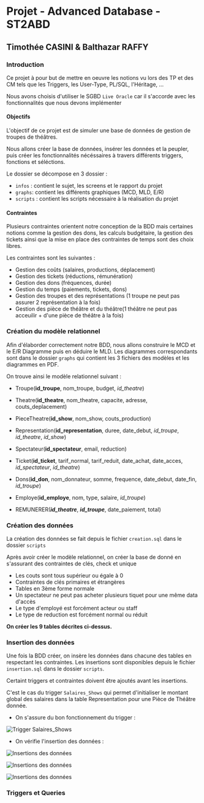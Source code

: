 # Projet - Advanced Database - ST2ABD

## Timothée CASINI & Balthazar RAFFY


### Introduction

Ce projet à pour but de mettre en oeuvre les notions vu lors des TP et des CM tels que les Triggers, les User-Type, PL/SQL, l'Héritage, ...

Nous avons choisis d'utiliser le SGBD `Live Oracle` car il s'accorde avec les fonctionnalités que nous devons implémenter


#### Objectifs

L'objectif de ce projet est de simuler une base de données de gestion de troupes de théâtres.

Nous allons créer la base de données, insérer les données et la peupler, puis créer les fonctionnalités nécéssaires à travers différents triggers, fonctions et séléctions.

Le dossier se décompose en 3 dossier :
* `infos` : contient le sujet, les screens et le rapport du projet
* `graphs`: contient les différents graphiques (MCD, MLD, E/R)
* `scripts` : contient les scripts nécessaire à la réalisation du projet

#### Contraintes

Plusieurs contraintes orientent notre conception de la BDD mais certaines notions comme la gestion des dons, les calculs budgétaire, la gestion des tickets ainsi que la mise en place des contraintes de temps sont des choix libres.

Les contraintes sont les suivantes :
- Gestion des coûts (salaires, productions, déplacement)
- Gestion des tickets (réductions, rémunération)
- Gestion des dons (fréquences, durée)
- Gestion du temps (paiements, tickets, dons)
- Gestion des troupes et des représentations (1 troupe ne peut pas assurer 2 représentation à la fois)
- Gestion des pièce de théâtre et du théâtre(1 théâtre ne peut pas acceuilir + d'une pièce de théâtre à la fois)

### Création du modèle relationnel

Afin d'élaborder correctement notre BDD, nous allons construire le MCD et le E/R Diagramme puis en déduire le MLD.
Les diagrammes correspondants sont dans le dossier `graphs` qui contient les 3 fichiers des modèles et les diagrammes en PDF.

On trouve ainsi le modèle relationnel suivant :

- Troupe(**id_troupe**, nom_troupe, budget, *id_theatre*)

- Theatre(**id_theatre**, nom_theatre, capacite, adresse, couts_deplacement)

- PieceTheatre(**id_show**, nom_show, couts_production)

- Representation(**id_representation**, duree, date_debut, *id_troupe*, *id_theatre*, *id_show*)

- Spectateur(**id_spectateur**, email, reduction)

- Ticket(**id_ticket**, tarif_normal, tarif_reduit, date_achat, date_acces, *id_spectateur*, *id_theatre*)

- Dons(**id_don**, nom_donnateur, somme, frequence, date_debut, date_fin, *id_troupe*)

- Employe(**id_employe**, nom, type, salaire, *id_troupe*)

- REMUNERER(***id_theatre***, ***id_troupe***, date_paiement, total)


### Création des données 

La création des données se fait depuis le fichier `creation.sql` dans le dossier `scripts`

Après avoir créer le modèle relationnel, on créer la base de donné en s'assurant des contraintes de clés, check et unique

- Les couts sont tous supérieur ou égale à 0
- Contraintes de clés primaires et étrangères
- Tables en 3ème forme normale
- Un spectateur ne peut pas acheter plusieurs tiquet pour une même data d'accès
- Le type d'employé est forcément acteur ou staff
- Le type de reduction est forcément normal ou réduit

**On créer les 9 tables décrites ci-dessus.**

### Insertion des données

Une fois la BDD créer, on insère les données dans chacune des tables en respectant les contraintes. 
Les insertions sont disponibles depuis le fichier `insertion.sql` dans le dossier `scripts`.

Certaint triggers et contraintes doivent être ajoutés avant les insertions.

C'est le cas du trigger `Salaires_Shows` qui permet d'initialiser le montant global des salaires dans la table Representation pour une Pièce de Théâtre donnée.

* On s'assure du bon fonctionnement du trigger :

![Trigger Salaires_Shows](infos/images/img1.jpg)


* On vérifie l'insertion des données :

![Insertions des données](infos/images/img2.jpg)

![Insertions des données](infos/images/img3.jpg)

![Insertions des données](infos/images/img4.jpg)


### Triggers et Queries


